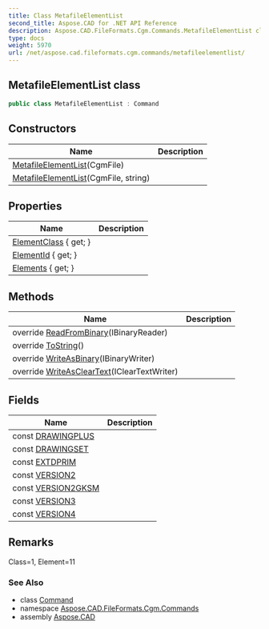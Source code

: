 ```yaml
---
title: Class MetafileElementList
second_title: Aspose.CAD for .NET API Reference
description: Aspose.CAD.FileFormats.Cgm.Commands.MetafileElementList class. 
type: docs
weight: 5970
url: /net/aspose.cad.fileformats.cgm.commands/metafileelementlist/
---
```

## MetafileElementList class

```csharp
public class MetafileElementList : Command
```

## Constructors

| Name | Description |
| --- | --- |
| [MetafileElementList](metafileelementlist/#constructor)(CgmFile) |  |
| [MetafileElementList](metafileelementlist/#constructor_1)(CgmFile, string) |  |

## Properties

| Name | Description |
| --- | --- |
| [ElementClass](../../aspose.cad.fileformats.cgm.commands/command/elementclass/) { get; } |  |
| [ElementId](../../aspose.cad.fileformats.cgm.commands/command/elementid/) { get; } |  |
| [Elements](../../aspose.cad.fileformats.cgm.commands/metafileelementlist/elements/) { get; } |  |

## Methods

| Name | Description |
| --- | --- |
| override [ReadFromBinary](../../aspose.cad.fileformats.cgm.commands/metafileelementlist/readfrombinary/)(IBinaryReader) |  |
| override [ToString](../../aspose.cad.fileformats.cgm.commands/metafileelementlist/tostring/)() |  |
| override [WriteAsBinary](../../aspose.cad.fileformats.cgm.commands/metafileelementlist/writeasbinary/)(IBinaryWriter) |  |
| override [WriteAsClearText](../../aspose.cad.fileformats.cgm.commands/metafileelementlist/writeascleartext/)(IClearTextWriter) |  |

## Fields

| Name | Description |
| --- | --- |
| const [DRAWINGPLUS](../../aspose.cad.fileformats.cgm.commands/metafileelementlist/drawingplus/) |  |
| const [DRAWINGSET](../../aspose.cad.fileformats.cgm.commands/metafileelementlist/drawingset/) |  |
| const [EXTDPRIM](../../aspose.cad.fileformats.cgm.commands/metafileelementlist/extdprim/) |  |
| const [VERSION2](../../aspose.cad.fileformats.cgm.commands/metafileelementlist/version2/) |  |
| const [VERSION2GKSM](../../aspose.cad.fileformats.cgm.commands/metafileelementlist/version2gksm/) |  |
| const [VERSION3](../../aspose.cad.fileformats.cgm.commands/metafileelementlist/version3/) |  |
| const [VERSION4](../../aspose.cad.fileformats.cgm.commands/metafileelementlist/version4/) |  |

## Remarks

Class=1, Element=11

### See Also

* class [Command](../command/)
* namespace [Aspose.CAD.FileFormats.Cgm.Commands](../../aspose.cad.fileformats.cgm.commands/)
* assembly [Aspose.CAD](../../)


